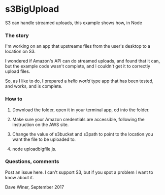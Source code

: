 # s3BigUpload

S3 can handle streamed uploads, this example shows how, in Node

### The story

I'm working on an app that upstreams files from the user's desktop to a location on S3. 

I wondered if Amazon's API can do streamed uploads, and found that it can, but the example code wasn't complete, and I couldn't get it to correctly upload files. 

So, as I like to do, I prepared a <i>hello world</i> type app that has been tested, and works, and is complete. 

### How to

1. Download the folder, open it in your terminal app, cd into the folder.

2. Make sure your Amazon credentials are accessible, following the instruction on the AWS site. 

3. Change the value of s3bucket and s3path to point to the location you want the file to be uploaded to.

4. node uploadbigfile.js. 

### Questions, comments

Post an issue here. I can't support S3, but if you spot a problem I want to know about it.

Dave Winer, September 2017

